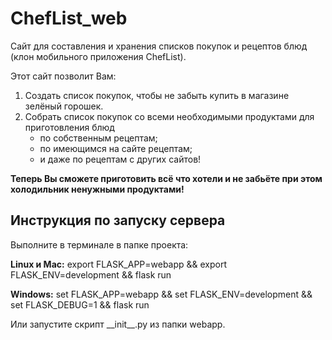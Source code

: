 # ChefList_web
Cайт для составления и хранения списков покупок и рецептов блюд (клон мобильного приложения ChefList).

Этот сайт позволит Вам:
1. Создать список покупок, чтобы не забыть купить в магазине зелёный горошек.
2. Собрать список покупок со всеми необходимыми продуктами для приготовления блюд
    * по собственным рецептам;
    * по имеющимся на сайте рецептам;
    * и даже по рецептам с других сайтов!

**Теперь Вы сможете приготовить всё что хотели и не забьёте при этом холодильник ненужными продуктами!**

## Инструкция по запуску сервера
Выполните в терминале в папке проекта:

**Linux и Mac:** export FLASK_APP=webapp && export FLASK_ENV=development && flask run

**Windows:** set FLASK_APP=webapp && set FLASK_ENV=development && set FLASK_DEBUG=1 && flask run

Или запустите скрипт \_\_init\_\_.py из папки webapp.